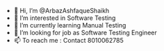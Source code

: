 - 👋 Hi, I’m @ArbazAshfaqueShaikh
- 👀 I’m interested in Software Testing
- 🌱 I’m currently learning Manual Testing
- 💞️ I’m looking for job as Software Testing Engineer
- 📫 To reach me : Contact 8010062785

<!---
ArbazAshfaqueShaikh/ArbazAshfaqueShaikh is a ✨ special ✨ repository because its `README.md` (this file) appears on your GitHub profile.
You can click the Preview link to take a look at your changes.
--->
